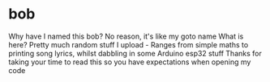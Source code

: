 # bob
Why have I named this bob? No reason, it's like my goto name
What is here? Pretty much random stuff I upload - Ranges from simple maths to printing song lyrics, whilst dabbling in some Arduino esp32 stuff
Thanks for taking your time to read this so you have expectations when opening my code
